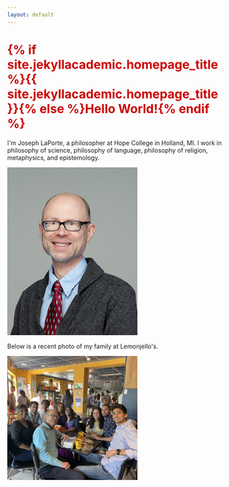```yaml
---
layout: default
---
```


<h1 style="color: #cc0000;">{% if site.jekyllacademic.homepage_title %}{{ site.jekyllacademic.homepage_title }}{% else %}Hello World!{% endif %}</h1> 

I'm Joseph LaPorte, a philosopher at Hope College in Holland, MI. I work in philosophy of science, philosophy of language, philosophy of religion, metaphysics, and epistemology.

<img src="/assets/images/JosephLaporte.jpg" alt="A photo of me" width="300">  

Below is a recent photo of my family at Lemonjello's.  

<img src="/assets/images/family2.jpg" alt="A photo of myself with family" width="300">
